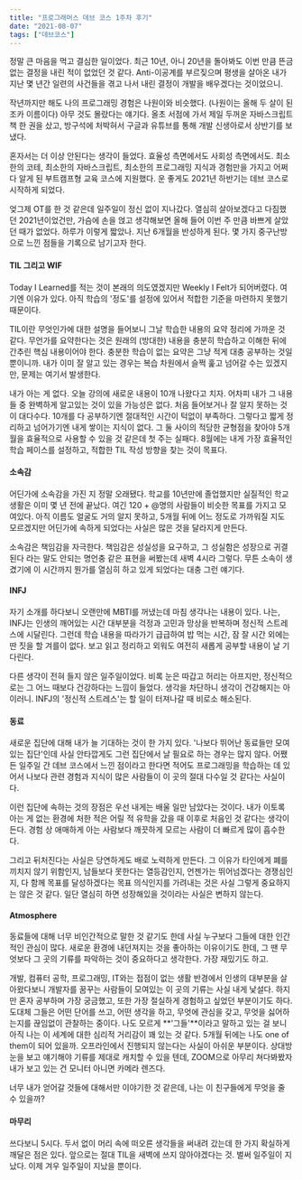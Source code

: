 ```yaml
---
title: "프로그래머스 데브 코스 1주차 후기"
date: "2021-08-07"
tags: ["데브코스"]
---
```

정말 큰 마음을 먹고 결심한 일이었다. 최근 10년, 아니 20년을 돌아봐도 이번 만큼 뜬금 없는 결정을 내린 적이 없었던 것 같다. Anti-이공계를 부르짖으며 평생을 살아온 내가 지난 몇 년간 일련의 사건들을 겪고 나서 내린 결정이 개발을 배우겠다는 것이었으니. 

작년까지만 해도 나의 프로그래밍 경험은 나원이와 비슷했다. (나원이는 올해 두 살이 된 조카 이름이다) 아무 것도 몰랐다는 얘기다. 올초 서점에 가서 제일 두꺼운 자바스크립트 책 한 권을 샀고, 방구석에 처박혀서 구글과 유튜브를 통해 개발 신생아로서 상반기를 보냈다.

혼자서는 더 이상 안된다는 생각이 들었다. 효율성 측면에서도 사회성 측면에서도. 최소한의 코테, 최소한의 자바스크립트, 최소한의 프로그래밍 지식과 경험만을 가지고 어쩌다 알게 된 부트캠프형 교육 코스에 지원했다. 운 좋게도 2021년 하반기는 데브 코스로 시작하게 되었다.

엊그제 OT를 한 것 같은데 일주일이 정신 없이 지나갔다. 열심히 살아보겠다고 다짐했던 2021년이었건만, 가슴에 손을 얹고 생각해보면 올해 들어 이번 주 만큼 바쁘게 살았던 때가 없었다. 하루가 이렇게 짧았나. 지난 6개월을 반성하게 된다. 몇 가지 중구난방으로 느낀 점들을 기록으로 남기고자 한다.

#### TIL 그리고 WIF

Today I Learned를 적는 것이 본래의 의도였겠지만 Weekly I Felt가 되어버렸다. 여기엔 이유가 있다. 아직 학습의 '정도'를 설정에 있어서 적합한 기준을 마련하지 못했기 때문이다. 

TIL이란 무엇인가에 대한 설명을 들어보니 그날 학습한 내용의 요약 정리에 가까운 것 같다. 무언가를 요약한다는 것은 원래의 (방대한) 내용을 충분히 학습하고 이해한 뒤에 간추린 핵심 내용이어야 한다. 충분한 학습이 없는 요약은 그냥 적게 대충 공부하는 것일 뿐이니까. 내가 이미 잘 알고 있는 경우는 복습 차원에서 슬쩍 훑고 넘어갈 수는 있겠지만, 문제는 여기서 발생한다. 

내가 아는 게 없다. 오늘 강의에 새로운 내용이 10개 나왔다고 치자. 어차피 내가 그 내용들 중 완벽하게 알고있는 것이 있을 가능성은 없다. 처음 들어보거나 잘 알지 못하는 것이 대다수다. 10개를 다 공부하기엔 절대적인 시간이 턱없이 부족하다. 그렇다고 짧게 정리하고 넘어가기엔 내게 쌓이는 지식이 없다. 그 둘 사이의 적당한 균형점을 찾아야 5개월을 효율적으로 사용할 수 있을 것 같은데 첫 주는 실패다. 8월에는 내게 가장 효율적인 학습 페이스를 설정하고, 적합한 TIL 작성 방향을 찾는 것이 목표다.

#### 소속감

어딘가에 소속감을 가진 지 정말 오래됐다. 학교를 10년만에 졸업했지만 실질적인 학교생활은 이미 몇 년 전에 끝났다. 여긴 120 + @명의 사람들이 비슷한 목표를 가지고 모여있다. 아직 이름도 얼굴도 거의 알지 못하고, 5개월 뒤에 어느 정도로 가까워질 지도 모르겠지만 어딘가에 속하게 되었다는 사실은 많은 것을 달라지게 만든다. 

소속감은 책임감을 자극한다. 책임감은 성실성을 요구하고, 그 성실함은 성장으로 귀결된다 라는 말도 안되는 명언충 같은 표현을 써봤는데 새벽 4시라 그렇다. 무튼 소속이 생겼기에 이 시간까지 뭔가를 열심히 하고 있게 되었다는 대충 그런 얘기다.

#### INFJ

자기 소개를 하다보니 오랜만에 MBTI를 꺼냈는데 마침 생각나는 내용이 있다. 나는, INFJ는 인생의 깨어있는 시간 대부분을 걱정과 고민과 망상을 반복하며 정신적 스트레스에 시달린다. 그런데 학습 내용을 따라가기 급급하여 밥 먹는 시간, 잠 잘 시간 외에는 딴 짓을 할 겨를이 없다. 보고 읽고 정리하고 외워도 여전히 새롭게 공부할 내용이 날 기다린다. 

다른 생각이 전혀 들지 않은 일주일이었다. 비록 눈은 따갑고 허리는 아프지만, 정신적으로는 그 어느 때보다 건강하다는 느낌이 들었다. 생각을 차단하니 생각이 건강해지는 아이러니. INFJ의 '정신적 스트레스'는 할 일이 터져나갈 때 비로소 해소된다.

#### 동료

새로운 집단에 대해 내가 늘 기대하는 것이 한 가지 있다. '나보다 뛰어난 동료들만 모여있는 집단'인데 사실 안타깝게도 그런 집단에서 날 필요로 하는 경우는 많지 않다. 어쨌든 일주일 간 데브 코스에서 느낀 점이라고 한다면 적어도 프로그래밍을 학습하는 데 있어서 나보다 관련 경험과 지식이 많은 사람들이 이 곳의 절대 다수일 것 같다는 사실이다.

이런 집단에 속하는 것의 장점은 우선 내게는 배울 일만 남았다는 것이다. 내가 이토록 아는 게 없는 환경에 처한 적은 어릴 적 유학을 갔을 때 이후로 처음인 것 같다는 생각이 든다. 경험 상 애매하게 아는 사람보다 깨끗하게 모르는 사람이 더 빠르게 많이 흡수한다.

그리고 뒤처진다는 사실은 당연하게도 배로 노력하게 만든다. 그 이유가 타인에게 폐를 끼치지 않기 위함인지, 남들보다 못한다는 열등감인지, 언젠가는 뛰어넘겠다는 경쟁심인지, 다 함께 목표를 달성하겠다는 목표 의식인지를 가려내는 것은 사실 그렇게 중요하지는 않은 것 같다. 일단 열심히 하면 성장해있을 것이라는 사실은 변하지 않는다.

#### Atmosphere

동료들에 대해 너무 비인간적으로 말한 것 같기도 한데 사실 누구보다 그들에 대한 인간적인 관심이 많다. 새로운 환경에 내던져지는 것을 좋아하는 이유이기도 한데, 그 땐 무엇보다 그 곳의 기류를 파악하는 것이 중요하다고 생각한다. 가장 재밌기도 하고. 

개발, 컴퓨터 공학, 프로그래밍, IT와는 접점이 없는 생활 반경에서 인생의 대부분을 살아왔다보니 개발자를 꿈꾸는 사람들이 모여있는 이 곳의 기류는 사실 내게 낯설다. 하지만 혼자 공부하며 가장 궁금했고, 또한 가장 절실하게 경험하고 싶었던 부분이기도 하다. 도대체 그들은 어떤 단어를 쓰고, 어떤 생각을 하고, 무엇에 관심을 갖고, 무엇을 싫어하는지를 끊임없이 관찰하는 중이다. 나도 모르게 **'그들'**이라고 말하고 있는 걸 보니 아직 나는 이 세계에 대한 심리적 거리감이 꽤 있는 것 같다. 5개월 뒤에는 나도 one of them이 되어 있을까. 오프라인에서 진행되지 않는다는 사실이 아쉬운 부분이다. 상대방 눈을 보고 얘기해야 기류를 제대로 캐치할 수 있을 텐데, ZOOM으로 아무리 쳐다봐봤자 내가 보고 있는 건 모니터 아니면 카메라 렌즈다.

너무 내가 얻어갈 것들에 대해서만 이야기한 것 같은데, 나는 이 친구들에게 무엇을 줄 수 있을까?

#### 마무리

쓰다보니 5시다. 두서 없이 머리 속에 떠오른 생각들을 써내려 갔는데 한 가지 확실하게 깨달은 점은 있다. 앞으로는 절대 TIL을 새벽에 쓰지 않아야겠다는 것. 벌써 일주일이 지났다. 이제 겨우 일주일이 지났을 뿐이다. 



